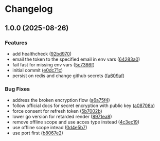 # Changelog

## 1.0.0 (2025-08-26)


### Features

* add healthcheck ([92bd970](https://github.com/meysam81/gtoken/commit/92bd9707a89892e00c93a2a3e4b182fba9dcef47))
* email the token to the specified email in env vars ([64283a0](https://github.com/meysam81/gtoken/commit/64283a056c9c01914f561802bc5e7ffd6c1906b7))
* fail fast for missing env vars ([5c7366f](https://github.com/meysam81/gtoken/commit/5c7366fbe4a63e20af83199da93babd90445f881))
* initial commit ([e0dc71c](https://github.com/meysam81/gtoken/commit/e0dc71c6e720d880b9b7e37a6c64d617dd2f5fbf))
* persist on redis and change github secrets ([fa609af](https://github.com/meysam81/gtoken/commit/fa609af2f76b89255cc46b32c7e15e767634e34e))


### Bug Fixes

* address the broken encryption flow ([a6a75f4](https://github.com/meysam81/gtoken/commit/a6a75f4ff80c50c3ee20c0a6e8ba963f6f70f11c))
* follow official docs for secret encryption with public key ([a08708b](https://github.com/meysam81/gtoken/commit/a08708b27f6e84b395ff52ccb62b79220beb022a))
* force consent for refresh token ([5b7002b](https://github.com/meysam81/gtoken/commit/5b7002b523cfa3ab1ac91e7bfa0d030c1cae3ea5))
* lower go version for retarded render ([8971ea8](https://github.com/meysam81/gtoken/commit/8971ea893a4518f057d4d7d07dfac9acbd263d0c))
* remove offline scope and use acces type instead ([4c3ec19](https://github.com/meysam81/gtoken/commit/4c3ec19e76d47bd0d14a9c5091a9bfabf92e863d))
* use offline scope intead ([0d4e5b7](https://github.com/meysam81/gtoken/commit/0d4e5b7085f4f4dd35d49bb76b2118ecad4ef294))
* use port first ([b8067e2](https://github.com/meysam81/gtoken/commit/b8067e2c3072714cb8b668acab6f09614335429e))
